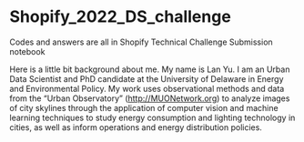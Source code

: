# Shopify_2022_DS_challenge

Codes and answers are all in Shopify Technical Challenge Submission notebook

Here is a little bit background about me. My name is Lan Yu. I am an Urban Data Scientist and PhD candidate at the University of Delaware in Energy and Environmental Policy.
My work uses observational methods and data from the “Urban Observatory” (http://MUONetwork.org) to analyze images of city skylines through the application of computer vision and machine learning techniques to study energy consumption and lighting technology in cities, as well as inform operations and energy distribution policies.

